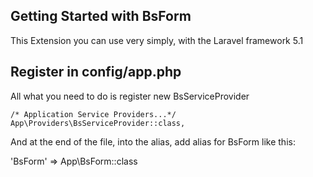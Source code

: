 Getting Started with BsForm
---------------------------

This Extension you can use very simply, with the Laravel framework 5.1

Register in <strong>config/app.php</strong>
---------------------------------------------- 

All what you need to do is register new BsServiceProvider

    /* Application Service Providers...*/
    App\Providers\BsServiceProvider::class,

And at the end of the file, into the alias, add alias for BsForm like this:

        
    
  'BsForm'    => App\BsForm::class
